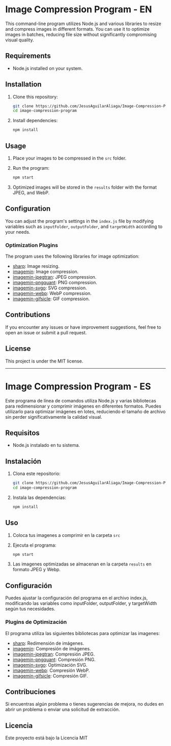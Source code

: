 # Image Compression Program - EN

This command-line program utilizes Node.js and various libraries to resize and compress images in different formats. You can use it to optimize images in batches, reducing file size without significantly compromising visual quality.

## Requirements

- Node.js installed on your system.

## Installation

1. Clone this repository:

   ```bash
   git clone https://github.com/JesusAguilarAliaga/Image-Compression-Program.git
   cd image-compression-program

2. Install dependencies:

   ```bash
   npm install
   ```
## Usage

1. Place your images to be compressed in the `src` folder.
2. Run the program:

   ```bash
   npm start
   ```
3. Optimized images will be stored in the `results` folder with the format JPEG, and WebP.

## Configuration

You can adjust the program's settings in the `index.js` file by modifying variables such as `inputFolder`, `outputFolder`, and `targetWidth` according to your needs.

### Optimization Plugins

The program uses the following libraries for image optimization:

- [sharp](https://github.com/lovell/sharp): Image resizing.
- [imagemin](https://github.com/imagemin/imagemin): Image compression.
- [imagemin-jpegtran](https://github.com/imagemin/imagemin-jpegtran): JPEG compression.
- [imagemin-pngquant](https://github.com/imagemin/imagemin-pngquant): PNG compression.
- [imagemin-svgo](https://github.com/imagemin/imagemin-svgo): SVG compression.
- [imagemin-webp](https://github.com/imagemin/imagemin-webp): WebP compression.
- [imagemin-gifsicle](https://github.com/imagemin/imagemin-gifsicle): GIF compression.

## Contributions

If you encounter any issues or have improvement suggestions, feel free to open an issue or submit a pull request.

## License

This project is under the MIT license.


---


# Image Compression Program - ES

Este programa de línea de comandos utiliza Node.js y varias bibliotecas para redimensionar y comprimir imágenes en diferentes formatos. Puedes utilizarlo para optimizar imágenes en lotes, reduciendo el tamaño de archivo sin perder significativamente la calidad visual.

## Requisitos

- Node.js instalado en tu sistema.

## Instalación

1. Clona este repositorio:

   ```bash
   git clone https://github.com/JesusAguilarAliaga/Image-Compression-Program.git
   cd image-compression-program

2. Instala las dependencias:

   ```bash
   npm install
   ```
## Uso

1. Coloca tus imagenes a comprimir en la carpeta `src`
2. Ejecuta el programa:

   ```bash
   npm start
   ```
3. Las imagenes optimizadas se almacenan en la carpeta `results` en formato JPEG y Webp.

## Configuración

Puedes ajustar la configuración del programa en el archivo index.js, modificando las variables como inputFolder, outputFolder, y targetWidth según tus necesidades.

### Plugins de Optimización

El programa utiliza las siguientes bibliotecas para optimizar las imagenes:

- [sharp](https://github.com/lovell/sharp): Redimensión de imágenes.
- [imagemin](https://github.com/imagemin/imagemin): Compresión de imágenes.
- [imagemin-jpegtran](https://github.com/imagemin/imagemin-jpegtran): Compresión JPEG.
- [imagemin-pngquant](https://github.com/imagemin/imagemin-pngquant): Compresión PNG.
- [imagemin-svgo](https://github.com/imagemin/imagemin-svgo): Optimización SVG.
- [imagemin-webp](https://github.com/imagemin/imagemin-webp): Compresión WebP.
- [imagemin-gifsicle](https://github.com/imagemin/imagemin-gifsicle): Compresión GIF.

## Contribuciones

Si encuentras algún problema o tienes sugerencias de mejora, no dudes en abrir un problema o enviar una solicitud de extracción.

## Licencia

Este proyecto está bajo la Licencia MIT
